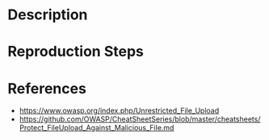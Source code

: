# Description


# Reproduction Steps


# References

- https://www.owasp.org/index.php/Unrestricted_File_Upload
- https://github.com/OWASP/CheatSheetSeries/blob/master/cheatsheets/Protect_FileUpload_Against_Malicious_File.md
